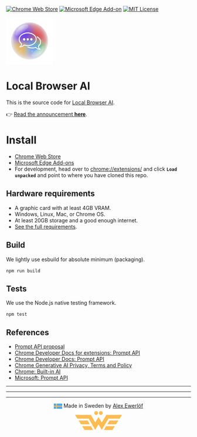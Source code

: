 [![Chrome Web Store](https://img.shields.io/chrome-web-store/v/pdpikolagglmoahkmobpmloimhakkjmd?logo=google-chrome&logoColor=white)](https://chromewebstore.google.com/detail/pdpikolagglmoahkmobpmloimhakkjmd)
[![Microsoft Edge Add-on](https://img.shields.io/microsoft-edge-add-on/v/becnhbaccnhaalnanlhjjboijablgjgj?logo=microsoft-edge&logoColor=white)](https://microsoftedge.microsoft.com/addons/detail/becnhbaccnhaalnanlhjjboijablgjgj)
[![MIT License](https://img.shields.io/badge/license-MIT-blue.svg)](LICENSE)

![logo](images/icon-128.png)

# Local Browser AI

This is the source code for [Local Browser AI](https://chromewebstore.google.com/detail/pdpikolagglmoahkmobpmloimhakkjmd).

👉 [Read the announcement **here**](https://blog.alexewerlof.com/p/local-browser-ai).

# Install

- [Chrome Web Store](https://chromewebstore.google.com/detail/local-browser-ai/pdpikolagglmoahkmobpmloimhakkjmd)
- [Microsoft Edge Add-ons](https://microsoftedge.microsoft.com/addons/detail/becnhbaccnhaalnanlhjjboijablgjgj)
- For development, head over to [chrome://extensions/](chrome://extensions/) and click **`Load unpacked`** and point to where you have cloned this repo.

## Hardware requirements

- A graphic card with at least 4GB VRAM.
- Windows, Linux, Mac, or Chrome OS.
- At least 20GB storage and a good enough internet.
- [See the full requirements](https://developer.chrome.com/docs/ai/prompt-api#hardware-requirements).

## Build

We lightly use esbuild for absolute minimum (packaging).

```shell
npm run build
```

## Tests

We use the Node.js native testing framework.

```shell
npm test
```

## References

- [Prompt API proposal](https://github.com/webmachinelearning/prompt-api/blob/main/README.md)
- [Chrome Developer Docs for extensions: Prompt API](https://developer.chrome.com/docs/extensions/ai/prompt-api)
- [Chrome Developer Docs: Prompt API](https://developer.chrome.com/docs/ai/prompt-api)
- [Chrome Generative AI Privacy, Terms and Policy](https://policies.google.com/terms/generative-ai/use-policy)
- [Chrome: Built-in AI](https://developer.chrome.com/docs/ai/built-in)
- [Microsoft: Prompt API](https://learn.microsoft.com/en-us/microsoft-edge/web-platform/prompt-api)

---
---
---

<p align="center">
    <img src="images/swedish-flag.svg" alt="Swedish Flag" style="height: 1em; vertical-align: middle;"/>
    Made in Sweden by <a href="https://alexewerlof.com">Alex Ewerlöf</a>
    <br>
    <img src="images/logo.png" alt="logo" width="128">
</p>